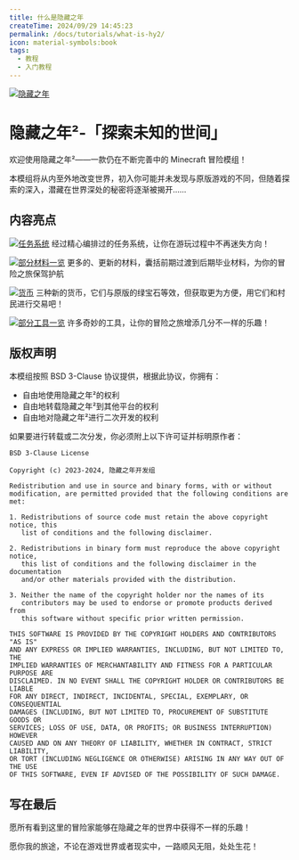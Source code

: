 ```yaml
---
title: 什么是隐藏之年
createTime: 2024/09/29 14:45:23
permalink: /docs/tutorials/what-is-hy2/
icon: material-symbols:book
tags:
  - 教程
  - 入门教程
---
```

[![隐藏之年](https://s11.ax1x.com/2024/02/16/pFGrHiQ.png)](https://imgse.com/i/pFGrHiQ)

# 隐藏之年²-「探索未知的世间」

欢迎使用隐藏之年²——一款仍在不断完善中的 Minecraft 冒险模组！

本模组将从内至外地改变世界，初入你可能并未发现与原版游戏的不同，但随着探索的深入，潜藏在世界深处的秘密将逐渐被揭开……

## 内容亮点

[![任务系统](https://s21.ax1x.com/2024/08/13/pApzJ9s.png)](https://imgse.com/i/pApzJ9s)
经过精心编排过的任务系统，让你在游玩过程中不再迷失方向！

[![部分材料一览](https://s21.ax1x.com/2024/08/13/pApz3NQ.png)](https://imgse.com/i/pApz3NQ)
更多的、更新的材料，囊括前期过渡到后期毕业材料，为你的冒险之旅保驾护航

[![货币](https://s21.ax1x.com/2024/08/13/pApz8hj.png)](https://imgse.com/i/pApz8hj)
三种新的货币，它们与原版的绿宝石等效，但获取更为方便，用它们和村民进行交易吧！

[![部分工具一览](https://s21.ax1x.com/2024/08/13/pApzY3n.png)](https://imgse.com/i/pApzY3n)
许多奇妙的工具，让你的冒险之旅增添几分不一样的乐趣！

## 版权声明

本模组按照 BSD 3-Clause 协议提供，根据此协议，你拥有：

- 自由地使用隐藏之年²的权利
- 自由地转载隐藏之年²到其他平台的权利
- 自由地对隐藏之年²进行二次开发的权利

如果要进行转载或二次分发，你必须附上以下许可证并标明原作者：

```
BSD 3-Clause License

Copyright (c) 2023-2024, 隐藏之年开发组

Redistribution and use in source and binary forms, with or without
modification, are permitted provided that the following conditions are met:

1. Redistributions of source code must retain the above copyright notice, this
   list of conditions and the following disclaimer.

2. Redistributions in binary form must reproduce the above copyright notice,
   this list of conditions and the following disclaimer in the documentation
   and/or other materials provided with the distribution.

3. Neither the name of the copyright holder nor the names of its
   contributors may be used to endorse or promote products derived from
   this software without specific prior written permission.

THIS SOFTWARE IS PROVIDED BY THE COPYRIGHT HOLDERS AND CONTRIBUTORS "AS IS"
AND ANY EXPRESS OR IMPLIED WARRANTIES, INCLUDING, BUT NOT LIMITED TO, THE
IMPLIED WARRANTIES OF MERCHANTABILITY AND FITNESS FOR A PARTICULAR PURPOSE ARE
DISCLAIMED. IN NO EVENT SHALL THE COPYRIGHT HOLDER OR CONTRIBUTORS BE LIABLE
FOR ANY DIRECT, INDIRECT, INCIDENTAL, SPECIAL, EXEMPLARY, OR CONSEQUENTIAL
DAMAGES (INCLUDING, BUT NOT LIMITED TO, PROCUREMENT OF SUBSTITUTE GOODS OR
SERVICES; LOSS OF USE, DATA, OR PROFITS; OR BUSINESS INTERRUPTION) HOWEVER
CAUSED AND ON ANY THEORY OF LIABILITY, WHETHER IN CONTRACT, STRICT LIABILITY,
OR TORT (INCLUDING NEGLIGENCE OR OTHERWISE) ARISING IN ANY WAY OUT OF THE USE
OF THIS SOFTWARE, EVEN IF ADVISED OF THE POSSIBILITY OF SUCH DAMAGE.
```

## 写在最后
愿所有看到这里的冒险家能够在隐藏之年的世界中获得不一样的乐趣！

愿你我的旅途，不论在游戏世界或者现实中，一路顺风无阻，处处生花！
